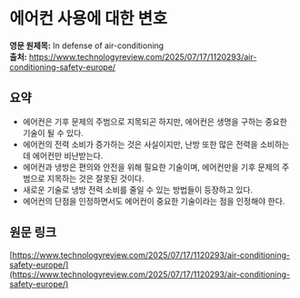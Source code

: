 # 에어컨 사용에 대한 변호

**영문 원제목:** In defense of air-conditioning  
**출처:** https://www.technologyreview.com/2025/07/17/1120293/air-conditioning-safety-europe/

## 요약
- 에어컨은 기후 문제의 주범으로 지목되곤 하지만, 에어컨은 생명을 구하는 중요한 기술이 될 수 있다.
- 에어컨의 전력 소비가 증가하는 것은 사실이지만, 난방 또한 많은 전력을 소비하는데 에어컨만 비난받는다.
- 에어컨과 냉방은 편의와 안전을 위해 필요한 기술이며, 에어컨만을 기후 문제의 주범으로 지목하는 것은 잘못된 것이다.
- 새로운 기술로 냉방 전력 소비를 줄일 수 있는 방법들이 등장하고 있다.
- 에어컨의 단점을 인정하면서도 에어컨이 중요한 기술이라는 점을 인정해야 한다.

## 원문 링크
[https://www.technologyreview.com/2025/07/17/1120293/air-conditioning-safety-europe/](https://www.technologyreview.com/2025/07/17/1120293/air-conditioning-safety-europe/)
